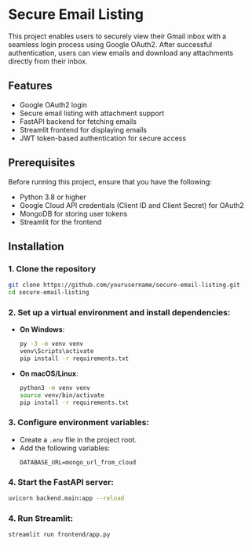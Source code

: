# Secure Email Listing

This project enables users to securely view their Gmail inbox with a seamless login process using Google OAuth2. After successful authentication, users can view emails and download any attachments directly from their inbox.

## Features

- Google OAuth2 login
- Secure email listing with attachment support
- FastAPI backend for fetching emails
- Streamlit frontend for displaying emails
- JWT token-based authentication for secure access

## Prerequisites

Before running this project, ensure that you have the following:

- Python 3.8 or higher
- Google Cloud API credentials (Client ID and Client Secret) for OAuth2
- MongoDB for storing user tokens
- Streamlit for the frontend

## Installation

### 1. Clone the repository

```bash
git clone https://github.com/yourusername/secure-email-listing.git
cd secure-email-listing
```

### 2. Set up a virtual environment and install dependencies:

   - **On Windows**:
     ```bash
     py -3 -m venv venv
     venv\Scripts\activate
     pip install -r requirements.txt
     ```

   - **On macOS/Linux**:
     ```bash
     python3 -m venv venv
     source venv/bin/activate
     pip install -r requirements.txt
     ```

### 3. Configure environment variables:
   - Create a `.env` file in the project root.
   - Add the following variables:
     ```env
     DATABASE_URL=mongo_url_from_cloud
     ```

### 4. Start the FastAPI server:
   ```bash
   uvicorn backend.main:app --reload
   ```
### 4. Run Streamlit:
   ```bash
   streamlit run frontend/app.py
   ```
